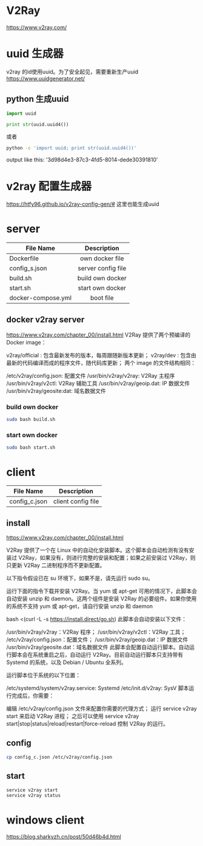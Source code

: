 
# V2Ray
https://www.v2ray.com/

# uuid 生成器
v2ray 的id使用uuid。为了安全起见，需要重新生产uuid
https://www.uuidgenerator.net/

## python 生成uuid
``` py
import uuid

print str(uuid.uuid4())
```

或者
``` bash
python -c 'import uuid; print str(uuid.uuid4())'
```

output like this:
'3d98d4e3-87c3-4fd5-8014-dede30391810'

# v2ray 配置生成器
https://htfy96.github.io/v2ray-config-gen/#
这里也能生成uuid

# server
| File Name          | Description        |
| -                  | :-:                |
| Dockerfile         | own docker file    |
| config_s.json      | server config file |
| build.sh           | build own docker   |
| start.sh           | start own docker   |
| docker-compose.yml | boot file          |

## docker v2ray server
https://www.v2ray.com/chapter_00/install.html
V2Ray 提供了两个预编译的 Docker image：

v2ray/official : 包含最新发布的版本，每周跟随新版本更新；
v2ray/dev : 包含由最新的代码编译而成的程序文件，随代码库更新；
两个 image 的文件结构相同：

/etc/v2ray/config.json: 配置文件
/usr/bin/v2ray/v2ray: V2Ray 主程序
/usr/bin/v2ray/v2ctl: V2Ray 辅助工具
/usr/bin/v2ray/geoip.dat: IP 数据文件
/usr/bin/v2ray/geosite:dat: 域名数据文件

### build own docker
``` bash
sudo bash build.sh
```

### start own docker
``` bash
sudo bash start.sh
```

# client
| File Name          | Description        |
| -                  | :-:                |
| config_c.json      | client config file |

## install
https://www.v2ray.com/chapter_00/install.html

V2Ray 提供了一个在 Linux 中的自动化安装脚本。这个脚本会自动检测有没有安装过 V2Ray，如果没有，则进行完整的安装和配置；如果之前安装过 V2Ray，则只更新 V2Ray 二进制程序而不更新配置。

以下指令假设已在 su 环境下，如果不是，请先运行 sudo su。

运行下面的指令下载并安装 V2Ray。当 yum 或 apt-get 可用的情况下，此脚本会自动安装 unzip 和 daemon。这两个组件是安装 V2Ray 的必要组件。如果你使用的系统不支持 yum 或 apt-get，请自行安装 unzip 和 daemon

bash <(curl -L -s https://install.direct/go.sh)
此脚本会自动安装以下文件：

/usr/bin/v2ray/v2ray：V2Ray 程序；
/usr/bin/v2ray/v2ctl：V2Ray 工具；
/etc/v2ray/config.json：配置文件；
/usr/bin/v2ray/geoip.dat：IP 数据文件
/usr/bin/v2ray/geosite.dat：域名数据文件
此脚本会配置自动运行脚本。自动运行脚本会在系统重启之后，自动运行 V2Ray。目前自动运行脚本只支持带有 Systemd 的系统，以及 Debian / Ubuntu 全系列。

运行脚本位于系统的以下位置：

/etc/systemd/system/v2ray.service: Systemd
/etc/init.d/v2ray: SysV
脚本运行完成后，你需要：

编辑 /etc/v2ray/config.json 文件来配置你需要的代理方式；
运行 service v2ray start 来启动 V2Ray 进程；
之后可以使用 service v2ray start|stop|status|reload|restart|force-reload 控制 V2Ray 的运行。

## config
``` bash
cp config_c.json /etc/v2ray/config.json
```

## start
``` bash
service v2ray start
service v2ray status
```

# windows client
https://blog.sharkyzh.cn/post/50d46b4d.html
